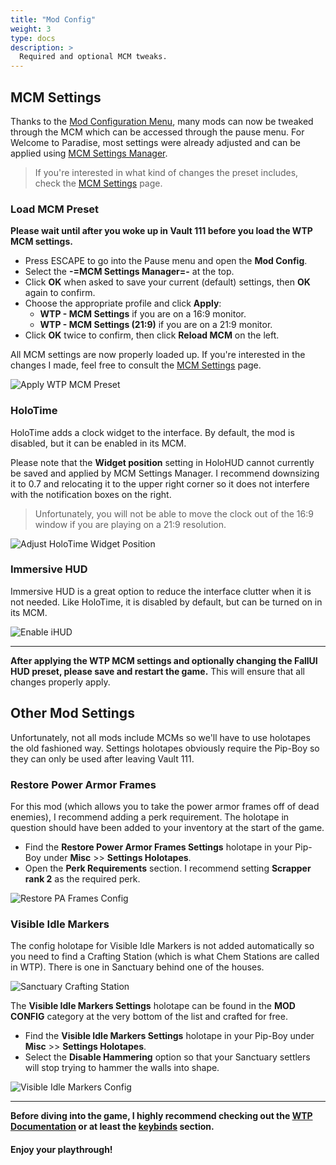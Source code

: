 ```yaml
---
title: "Mod Config"
weight: 3
type: docs
description: >
  Required and optional MCM tweaks.
---
```


## MCM Settings

Thanks to the [Mod Configuration Menu](https://www.nexusmods.com/fallout4/mods/21497), many mods can now be tweaked through the MCM which can be accessed through the pause menu. For Welcome to Paradise, most settings were already adjusted and can be applied using [MCM Settings Manager](https://www.nexusmods.com/fallout4/mods/56195).

> If you're interested in what kind of changes the preset includes, check the [MCM Settings](/wtp/documentation/mcm-settings/) page.

### Load MCM Preset

**Please wait until after you woke up in Vault 111 before you load the WTP MCM settings.**

- Press ESCAPE to go into the Pause menu and open the **Mod Config**.
- Select the **-=MCM Settings Manager=-** at the top.
- Click **OK** when asked to save your current (default) settings, then **OK** again to confirm.
- Choose the appropriate profile and click **Apply**:
  - **WTP - MCM Settings** if you are on a 16:9 monitor.
  - **WTP - MCM Settings (21:9)** if you are on a 21:9 monitor.
- Click **OK** twice to confirm, then click **Reload MCM** on the left.

All MCM settings are now properly loaded up. If you're interested in the changes I made, feel free to consult the [MCM Settings](/wtp/documentation/mcm-settings/) page.

![Apply WTP MCM Preset](/Pictures/wtp/mod-config/apply-wtp-mcm-preset.jpg)

### HoloTime

HoloTime adds a clock widget to the interface. By default, the mod is disabled, but it can be enabled in its MCM.

Please note that the **Widget position** setting in HoloHUD cannot currently be saved and applied by MCM Settings Manager. I recommend downsizing it to 0.7 and relocating it to the upper right corner so it does not interfere with the notification boxes on the right.

> Unfortunately, you will not be able to move the clock out of the 16:9 window if you are playing on a 21:9 resolution.

![Adjust HoloTime Widget Position](/Pictures/wtp/mod-config/adjust-holotime-widget-position.jpg)

### Immersive HUD

Immersive HUD is a great option to reduce the interface clutter when it is not needed. Like HoloTime, it is disabled by default, but can be turned on in its MCM.

![Enable iHUD](/Pictures/wtp/mod-config/enable-ihud.jpg)

---

**After applying the WTP MCM settings and optionally changing the FallUI HUD preset, please save and restart the game.** This will ensure that all changes properly apply.

## Other Mod Settings

Unfortunately, not all mods include MCMs so we'll have to use holotapes the old fashioned way. Settings holotapes obviously require the Pip-Boy so they can only be used after leaving Vault 111.

### Restore Power Armor Frames

For this mod (which allows you to take the power armor frames off of dead enemies), I recommend adding a perk requirement. The holotape in question should have been added to your inventory at the start of the game.

- Find the **Restore Power Armor Frames Settings** holotape in your Pip-Boy under **Misc** >> **Settings Holotapes**.
- Open the **Perk Requirements** section. I recommend setting **Scrapper rank 2** as the required perk.

![Restore PA Frames Config](/Pictures/wtp/mod-config/restore-pa-frames-config.jpg)

### Visible Idle Markers

The config holotape for Visible Idle Markers is not added automatically so you need to find a Crafting Station (which is what Chem Stations are called in WTP). There is one in Sanctuary behind one of the houses.

![Sanctuary Crafting Station](/Pictures/wtp/mod-config/sanctuary-crafting-station.jpg)

The **Visible Idle Markers Settings** holotape can be found in the **MOD CONFIG** category at the very bottom of the list and crafted for free.

- Find the **Visible Idle Markers Settings** holotape in your Pip-Boy under **Misc** >> **Settings Holotapes**.
- Select the **Disable Hammering** option so that your Sanctuary settlers will stop trying to hammer the walls into shape.

![Visible Idle Markers Config](/Pictures/wtp/mod-config/visible-idle-markers-config.jpg)

---

**Before diving into the game, I highly recommend checking out the [WTP Documentation](/wtp/documentation/wtp-gameplay/) or at least the [keybinds](/wtp/documentation/wtp-gameplay/#keybinds) section.**

#### Enjoy your playthrough!
